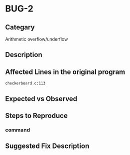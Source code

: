 # BUG-2
## Categary
Arithmetic overflow/underflow

## Description


## Affected Lines in the original program
`checkerboard.c:113`

## Expected vs Observed


## Steps to Reproduce
### command


## Suggested Fix Description

